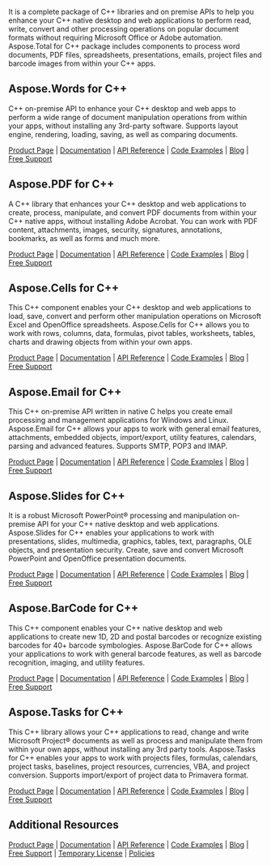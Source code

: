 It is a complete package of C++ libraries and on premise APIs to help you enhance your C++ native desktop and web applications to perform read, write, convert and other processing operations on popular document formats without requiring Microsoft Office or Adobe automation. Aspose.Total for C++ package includes components to process word documents, PDF files, spreadsheets, presentations, emails, project files and barcode images from within your C++ apps.

## Aspose.Words for C++

C++ on-premise API to enhance your C++ desktop and web apps to perform a wide range of document manipulation operations from within your apps, without installing any 3rd-party software. Supports layout engine, rendering, loading, saving, as well as comparing documents.

[Product Page](https://products.aspose.com/words/cpp) | [Documentation](https://docs.aspose.com/display/wordscpp/Home) | [API Reference](https://apireference.aspose.com/cpp/words) | [Code Examples](https://github.com/aspose-words/Aspose.Words-for-C) | [Blog](https://blog.aspose.com/category/words/) | [Free Support](https://forum.aspose.com/c/words)

## Aspose.PDF for C++

A C++ library that enhances your C++ desktop and web applications to create, process, manipulate, and convert PDF documents from within your C++ native apps, without installing Adobe Acrobat. You can work with PDF content, attachments, images, security, signatures, annotations, bookmarks, as well as forms and much more.

[Product Page](https://products.aspose.com/pdf/cpp) | [Documentation](https://docs.aspose.com/display/pdfcpp/Home) | [API Reference](https://apireference.aspose.com/cpp/pdf) | [Code Examples](https://github.com/aspose-pdf/Aspose.Pdf-for-C) | [Blog](https://blog.aspose.com/category/pdf/) | [Free Support](https://forum.aspose.com/c/pdf)

## Aspose.Cells for C++

This C++ component enables your C++ desktop and web applications to load, save, convert and perform other manipulation operations on Microsoft Excel and OpenOffice spreadsheets. Aspose.Cells for C++ allows you to work with rows, columns, data, formulas, pivot tables, worksheets, tables, charts and drawing objects from within your own apps.

[Product Page](https://products.aspose.com/cells/cpp) | [Documentation](https://docs.aspose.com/display/cellscpp/Home) | [API Reference](https://apireference.aspose.com/cpp/cells) | [Code Examples](https://github.com/aspose-cells/Aspose.Cells-for-C) | [Blog](https://blog.aspose.com/category/cells/) | [Free Support](https://forum.aspose.com/c/cells)

## Aspose.Email for C++

This C++ on-premise API written in native C helps you create email processing and management applications for Windows and Linux. Aspose.Email for C++ allows your apps to work with general email features, attachments, embedded objects, import/export, utility features, calendars, parsing and advanced features. Supports SMTP, POP3 and IMAP.

[Product Page](https://products.aspose.com/email/cpp) | [Documentation](https://docs.aspose.com/display/emailcpp/Home) | [API Reference](https://apireference.aspose.com/cpp/email) | [Code Examples](https://github.com/aspose-email/Aspose.Email-for-C) | [Blog](https://blog.aspose.com/category/email/) | [Free Support](https://forum.aspose.com/c/email)

## Aspose.Slides for C++

It is a robust Microsoft PowerPoint® processing and manipulation on-premise API for your C++ native desktop and web applications. Aspose.Slides for C++ enables your applications to work with presentations, slides, multimedia, graphics, tables, text, paragraphs, OLE objects, and presentation security. Create, save and convert Microsoft PowerPoint and OpenOffice presentation documents.

[Product Page](https://products.aspose.com/slides/cpp) | [Documentation](https://docs.aspose.com/display/slidescpp/Home) | [API Reference](https://apireference.aspose.com/cpp/slides) | [Code Examples](https://github.com/aspose-slides/Aspose.Slides-for-C) | [Blog](https://blog.aspose.com/category/slides/) | [Free Support](https://forum.aspose.com/c/slides)

## Aspose.BarCode for C++

This C++ component enables your C++ native desktop and web applications to create new 1D, 2D and postal barcodes or recognize existing barcodes for 40+ barcode symbologies. Aspose.BarCode for C++ allows your applications to work with general barcode features, as well as barcode recognition, imaging, and utility features.

[Product Page](https://products.aspose.com/barcode/cpp) | [Documentation](https://docs.aspose.com/display/barcodecpp/Home) | [API Reference](https://apireference.aspose.com/cpp/barcode) | [Code Examples](https://github.com/aspose-barcode/Aspose.Barcode-for-C) | [Blog](https://blog.aspose.com/category/barcode/) | [Free Support](https://forum.aspose.com/c/barcode)

## Aspose.Tasks for C++

This C++ library allows your C++ applications to read, change and write Microsoft Project® documents as well as process and manipulate them from within your own apps, without installing any 3rd party tools. Aspose.Tasks for C++ enables your apps to work with projects files, formulas, calendars, project tasks, baselines, project resources, currencies, VBA, and project conversion. Supports import/export of project data to Primavera format.

[Product Page](https://products.aspose.com/tasks/cpp) | [Documentation](https://docs.aspose.com/display/taskscpp/Home) | [API Reference](https://apireference.aspose.com/cpp/tasks) | [Code Examples](https://github.com/aspose-tasks/Aspose.Tasks-for-C) | [Blog](https://blog.aspose.com/category/tasks/) | [Free Support](https://forum.aspose.com/c/tasks)

## Additional Resources

[Product Page](https://products.aspose.com/total/cpp) | [Documentation](https://docs.aspose.com/display/totalcpp/Home) | [API Reference](https://apireference.aspose.com/) | [Code Examples](http://aspose.github.io/) | [Blog](https://blog.aspose.com/) | [Free Support](https://forum.aspose.com/) |  [Temporary License](https://purchase.aspose.com/temporary-license) | [Policies](https://purchase.aspose.com/policies)
